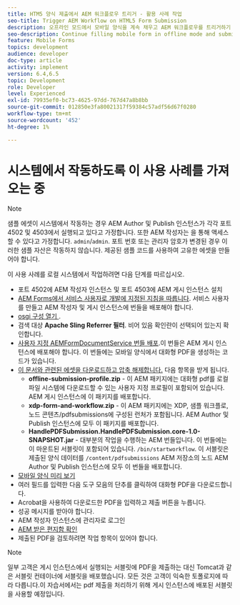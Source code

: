 ```yaml
---
title: HTM5 양식 제출에서 AEM 워크플로우 트리거 - 활용 사례 작업
seo-title: Trigger AEM Workflow on HTML5 Form Submission
description: 오프라인 모드에서 모바일 양식을 계속 채우고 AEM 워크플로우를 트리거하기 위한 모바일 양식을 제출합니다.
seo-description: Continue filling mobile form in offline mode and submit mobile form to trigger AEM workflow
feature: Mobile Forms
topics: development
audience: developer
doc-type: article
activity: implement
version: 6.4,6.5
topic: Development
role: Developer
level: Experienced
exl-id: 79935ef0-bc73-4625-97dd-767d47a8b8bb
source-git-commit: 012850e3fa80021317f59384c57adf56d67f0280
workflow-type: tm+mt
source-wordcount: '452'
ht-degree: 1%

---
```


# 시스템에서 작동하도록 이 사용 사례를 가져오는 중

>[!NOTE]
>
>샘플 에셋이 시스템에서 작동하는 경우 AEM Author 및 Publish 인스턴스가 각각 포트 4502 및 4503에서 실행되고 있다고 가정합니다. 또한 AEM 작성자는 을 통해 액세스할 수 있다고 가정합니다. `admin`/`admin`. 포트 번호 또는 관리자 암호가 변경된 경우 이러한 샘플 자산은 작동하지 않습니다. 제공된 샘플 코드를 사용하여 고유한 에셋을 만들어야 합니다.

이 사용 사례를 로컬 시스템에서 작업하려면 다음 단계를 따르십시오.

* 포트 4502에 AEM 작성자 인스턴스 및 포트 4503에 AEM 게시 인스턴스 설치
* [AEM Forms에서 서비스 사용자로 개발에 지정된 지침을 따릅니다](https://experienceleague.adobe.com/docs/experience-manager-learn/forms/adaptive-forms/service-user-tutorial-develop.html). 서비스 사용자를 만들고 AEM 작성자 및 게시 인스턴스에 번들을 배포해야 합니다.
* [osgi 구성 열기 ](http://localhost:4503/system/console/configMgr).
* 검색 대상  **Apache Sling Referrer 필터**. 비어 있음 확인란이 선택되어 있는지 확인합니다.
* [사용자 지정 AEMFormDocumentService 번들 배포](/help/forms/assets/common-osgi-bundles/AEMFormsDocumentServices.core-1.0-SNAPSHOT.jar).이 번들은 AEM 게시 인스턴스에 배포해야 합니다. 이 번들에는 모바일 양식에서 대화형 PDF을 생성하는 코드가 있습니다.
* [이 문서와 관련된 에셋을 다운로드하고 압축 해제합니다.](assets/offline-pdf-submission-assets.zip) 다음 항목을 받게 됩니다.
   * **offline-submission-profile.zip** - 이 AEM 패키지에는 대화형 pdf를 로컬 파일 시스템에 다운로드할 수 있는 사용자 지정 프로필이 포함되어 있습니다. AEM 게시 인스턴스에 이 패키지를 배포합니다.
   * **xdp-form-and-workflow.zip** - 이 AEM 패키지에는 XDP, 샘플 워크플로, 노드 콘텐츠/pdfsubmissions에 구성된 런처가 포함됩니다. AEM Author 및 Publish 인스턴스에 모두 이 패키지를 배포합니다.
   * **HandlePDFSubmission.HandlePDFSubmission.core-1.0-SNAPSHOT.jar** - 대부분의 작업을 수행하는 AEM 번들입니다. 이 번들에는 이 마운트된 서블릿이 포함되어 있습니다. `/bin/startworkflow`. 이 서블릿은 제출된 양식 데이터를 `/content/pdfsubmissions` AEM 저장소의 노드 AEM Author 및 Publish 인스턴스에 모두 이 번들을 배포합니다.
* [모바일 양식 미리 보기](http://localhost:4503/content/dam/formsanddocuments/testsubmision.xdp/jcr:content)
* 여러 필드를 입력한 다음 도구 모음의 단추를 클릭하여 대화형 PDF을 다운로드합니다.
* Acrobat을 사용하여 다운로드한 PDF을 입력하고 제출 버튼을 누릅니다.
* 성공 메시지를 받아야 합니다.
* AEM 작성자 인스턴스에 관리자로 로그인
* [AEM 받은 편지함 확인](http://localhost:4502/aem/inbox)
* 제출된 PDF을 검토하려면 작업 항목이 있어야 합니다.

>[!NOTE]
>
>일부 고객은 게시 인스턴스에서 실행되는 서블릿에 PDF을 제출하는 대신 Tomcat과 같은 서블릿 컨테이너에 서블릿을 배포했습니다. 모든 것은 고객이 익숙한 토폴로지에 따라 다릅니다.이 자습서에서는 pdf 제출을 처리하기 위해 게시 인스턴스에 배포된 서블릿을 사용할 예정입니다.
